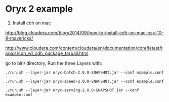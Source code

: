 # Oryx 2 example

1. Install cdh on mac

  http://blog.cloudera.com/blog/2014/09/how-to-install-cdh-on-mac-osx-10-9-mavericks/
  
  http://www.cloudera.com/content/cloudera/en/documentation/core/latest/topics/cdh_vd_cdh_package_tarball.html


go to bin/ directory, Run the three Layers with:

    ./run.sh --layer-jar oryx-batch-2.0.0-SNAPSHOT.jar --conf example.conf

    ./run.sh --layer-jar oryx-speed-2.0.0-SNAPSHOT.jar --conf example.conf

    ./run.sh --layer-jar oryx-serving-2.0.0-SNAPSHOT.jar --conf example.conf